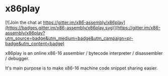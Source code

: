 # x86play

[![Join the chat at https://gitter.im/x86-assembly/x86play](https://badges.gitter.im/x86-assembly/x86play.svg)](https://gitter.im/x86-assembly/x86play?utm_source=badge&utm_medium=badge&utm_campaign=pr-badge&utm_content=badge)

x86play is an online x86-16 assembler / bytecode interpreter / disassembler / debugger.

It's main purpose is to make x86-16 machine code snippet sharing easier.
